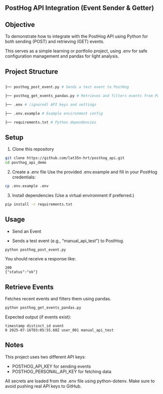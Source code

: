 

## PostHog API Integration (Event Sender & Getter)



## Objective



To demonstrate how to integrate with the PostHog API using Python for both sending (POST) and retrieving (GET) events.

This serves as a simple learning or portfolio project, using .env for safe configuration management and pandas for light analysis.



## Project Structure



````bash

├── posthog_post_event.py # Sends a test event to PostHog

├── posthog_get_events_pandas.py # Retrieves and filters events from PostHog

├── .env # (ignored) API keys and settings

├── .env.example # Example environment config

├── requirements.txt # Python dependencies

````



## Setup

1. Clone this repository
````bash
git clone https://github.com/lat35n-hrt/posthog_api.git
cd posthog_api_demo
````

2. Create a .env file
Use the provided .env.example and fill in your PostHog credentials:

```` bash
cp .env.example .env
````

3.   Install dependencies
(Use a virtual environment if preferred.)

````bash
pip install -r requirements.txt
````



##  Usage

- Send an Event

- Sends a test event (e.g., "manual_api_test") to PostHog.


```` bash
python posthog_post_event.py
````



You should receive a response like:



```` jspn
200
{"status":"ok"}
````


##  Retrieve Events

Fetches recent events and filters them using pandas.

```` bash
python posthog_get_events_pandas.py
````


Expected output (if events exist):



````cssharp
timestamp distinct_id event
0 2025-07-16T03:05:55.68Z user_001 manual_api_test
````


##  Notes

This project uses two different API keys:
- POSTHOG_API_KEY for sending events
- POSTHOG_PERSONAL_API_KEY for fetching data

All secrets are loaded from the .env file using python-dotenv.
Make sure to avoid pushing real API keys to GitHub.